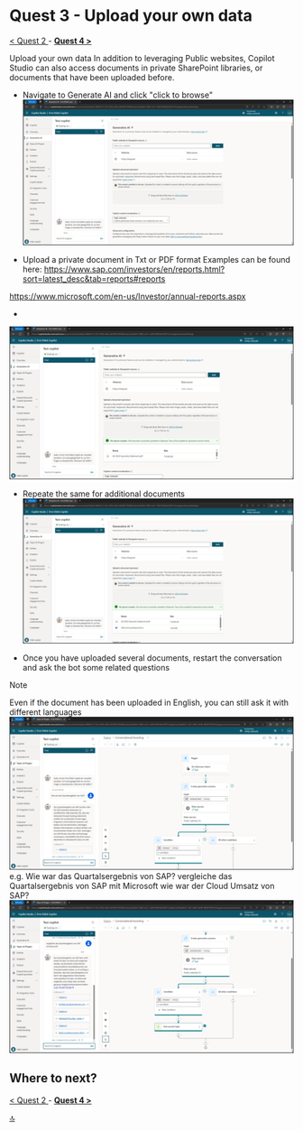 # Quest 3 - Upload your own data

[ < Quest 2 ](quest2.md) - **[ Quest 4 > ](quest4.md)**

Upload your own data
In addition to leveraging Public websites, Copilot Studio can also access documents in private SharePoint libraries, or documents that have been uploaded before. 

* Navigate to Generate AI and click "click to browse"
![Sign In](../media/quest3/01-GenerativeAI.png)

* Upload a private document in Txt or PDF format
Examples can be found here:
https://www.sap.com/investors/en/reports.html?sort=latest_desc&tab=reports#reports

https://www.microsoft.com/en-us/Investor/annual-reports.aspx

* 
![Sign In](../media/quest3/02-UploadDocuments.png)

* Repeate the same for additional documents
![Sign In](../media/quest3/03-UploadMoreDocuments.png)

* Once you have uploaded several documents, restart the conversation and ask the bot some related questions 
> [!NOTE]
> Even if the document has been uploaded in English, you can still ask it with different languages
![Sign In](../media/quest3/04-ChatWithYourData.png)
e.g. Wie war das Quartalsergebnis von SAP?
vergleiche das Quartalsergebnis von SAP mit Microsoft
wie war der Cloud Umsatz von SAP?
![Sign In](../media/quest3/05-MoreChats.png)

## Where to next?
[ < Quest 2 ](quest2.md) - **[ Quest 4 > ](quest4.md)**

[🔝](#)

